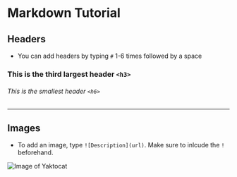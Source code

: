 # Markdown Tutorial

## Headers
* You can add headers by typing `#` 1-6 times followed by a space
  
### This is the third largest header `<h3>`
###### This is the smallest header `<h6>`

---

## Images
* To add an image, type `![Description](url)`. Make sure to inlcude the `!` beforehand.
  
![Image of Yaktocat](https://octodex.github.com/images/yaktocat.png)
